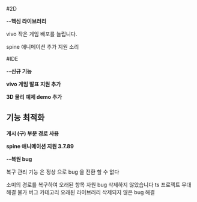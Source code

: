 #2D

--**핵심 라이브러리**

vivo 작은 게임 배포를 늘립니다.

spine 애니메이션 추가 지원 소리

#IDE

--**신규 기능**


  **vivo 게임 발표 지원 추가**
  
  **3D 물리 예제 demo 추가**
##   **기능 최적화**


  **게시 (구) 부분 경로 사용**
  
  **spine 애니메이션 지원 3.7.89**

--**복원 bug**

복구 관리 기능 은 정상 으로 bug 을 전환 할 수 없다

소미의 경로를 복구하여 오래된 항목 자원 bug 삭제하지 않았습니다
ts 프로젝트 무대 해결 불가 버그
카테고리 오래된 라이브러리 삭제되지 않은 bug 해결


  